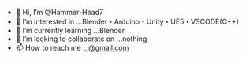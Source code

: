 - 👋 Hi, I’m @Hammer-Head7 
- 👀 I’m interested in ...Blender・Arduino・Unity・UE5・VSCODE(C++)
- 🌱 I’m currently learning ...Blender
- 💞️ I’m looking to collaborate on ...nothing
- 📫 How to reach me ...@gmail.com

<!---
Hammer-Head7/Hammer-Head7 is a ✨ special ✨ repository because its `README.md` (this file) appears on your GitHub profile.
You can click the Preview link to take a look at your changes.
--->
